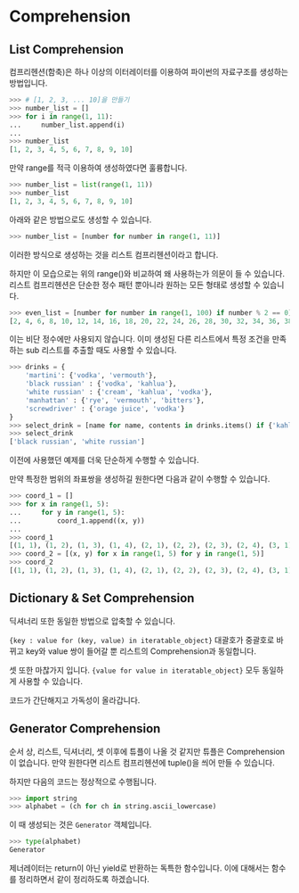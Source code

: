 # Comprehension



## List Comprehension

컴프리헨션(함축)은 하나 이상의 이터레이터를 이용하여 파이썬의 자료구조를 생성하는 방법입니다.

```python
>>> # [1, 2, 3, ... 10]을 만들기
>>> number_list = []
>>> for i in range(1, 11):
... 	number_list.append(i)
...
>>> number_list
[1, 2, 3, 4, 5, 6, 7, 8, 9, 10]
```



만약 range를 적극 이용하여 생성하였다면 훌륭합니다.

```python
>>> number_list = list(range(1, 11))
>>> number_list
[1, 2, 3, 4, 5, 6, 7, 8, 9, 10]
```



아래와 같은 방법으로도 생성할 수 있습니다.

```python
>>> number_list = [number for number in range(1, 11)]
```

이러한 방식으로 생성하는 것을 리스트 컴프리헨션이라고 합니다.

하지만 이 모습으로는 위의 range()와 비교하여 왜 사용하는가 의문이 들 수 있습니다. 리스트 컴프리헨션은 단순한 정수 패턴 뿐아니라 원하는 모든 형태로 생성할 수 있습니다.

```python
>>> even_list = [number for number in range(1, 100) if number % 2 == 0]
[2, 4, 6, 8, 10, 12, 14, 16, 18, 20, 22, 24, 26, 28, 30, 32, 34, 36, 38, 40, 42, 44, 46, 48, 50, 52, 54, 56, 58, 60, 62, 64, 66, 68, 70, 72, 74, 76, 78, 80, 82, 84, 86, 88, 90, 92, 94, 96, 98]
```



이는 비단 정수에만 사용되지 않습니다. 이미 생성된 다른 리스트에서 특정 조건을 만족하는 sub 리스트를 추출할 때도 사용할 수 있습니다.

```python
>>> drinks = {
    'martini': {'vodka', 'vermouth'},
    'black russian' : {'vodka', 'kahlua'},
    'white russian' : {'cream', 'kahlua', 'vodka'},
    'manhattan' : {'rye', 'vermouth', 'bitters'},
    'screwdriver' : {'orage juice', 'vodka'}
}
>>> select_drink = [name for name, contents in drinks.items() if {'kahlua'} & contents]
>>> select_drink
['black russian', 'white russian']
```

이전에 사용했던 예제를 더욱 단순하게 수행할 수 있습니다.



만약 특정한 범위의 좌표쌍을 생성하길 원한다면 다음과 같이 수행할 수 있습니다.

```python
>>> coord_1 = []
>>> for x in range(1, 5):
... 	for y in range(1, 5):
... 		coord_1.append((x, y))
...
>>> coord_1
[(1, 1), (1, 2), (1, 3), (1, 4), (2, 1), (2, 2), (2, 3), (2, 4), (3, 1), (3, 2), (3, 3), (3, 4), (4, 1), (4, 2), (4, 3), (4, 4)]
>>> coord_2 = [(x, y) for x in range(1, 5) for y in range(1, 5)]
>>> coord_2
[(1, 1), (1, 2), (1, 3), (1, 4), (2, 1), (2, 2), (2, 3), (2, 4), (3, 1), (3, 2), (3, 3), (3, 4), (4, 1), (4, 2), (4, 3), (4, 4)]

```



## Dictionary & Set Comprehension

딕셔너리 또한 동일한 방법으로 압축할 수 있습니다.

```{key : value for (key, value) in iteratable_object}``` 대괄호가 중괄호로 바뀌고 key와 value 쌍이 들어갈 뿐 리스트의 Comprehension과 동일합니다.

셋 또한 마찮가지 입니다. ```{value for value in iteratable_object}``` 모두 동일하게 사용할 수 있습니다.

코드가 간단해지고 가독성이 올라갑니다.



## Generator Comprehension

순서 상, 리스트, 딕셔너리, 셋 이후에 튜플이 나올 것 같지만 튜플은 Comprehension이 없습니다. 만약 원한다면 리스트 컴프리헨션에 tuple()을 씌어 만들 수 있습니다.

하지만 다음의 코드는 정상적으로 수행됩니다.

```python
>>> import string
>>> alphabet = (ch for ch in string.ascii_lowercase)
```



이 때 생성되는 것은 ```Generator``` 객체입니다.

```python
>>> type(alphabet)
Generator
```



제너레이터는 return이 아닌 yield로 반환하는 독특한 함수입니다. 이에 대해서는 함수를 정리하면서 같이 정리하도록 하겠습니다.